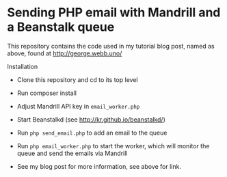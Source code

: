Sending PHP email with Mandrill and a Beanstalk queue
===============================================

This repository contains the code used in my tutorial blog post, named as above, found at http://george.webb.uno/

Installation

* Clone this repository and cd to its top level

* Run composer install

* Adjust Mandrill API key in `email_worker.php`

* Start Beanstalkd (see http://kr.github.io/beanstalkd/)

* Run `php send_email.php` to add an email to the queue

* Run `php email_worker.php` to start the worker, which will monitor the queue and send the emails via Mandrill

* See my blog post for more information, see above for link.
